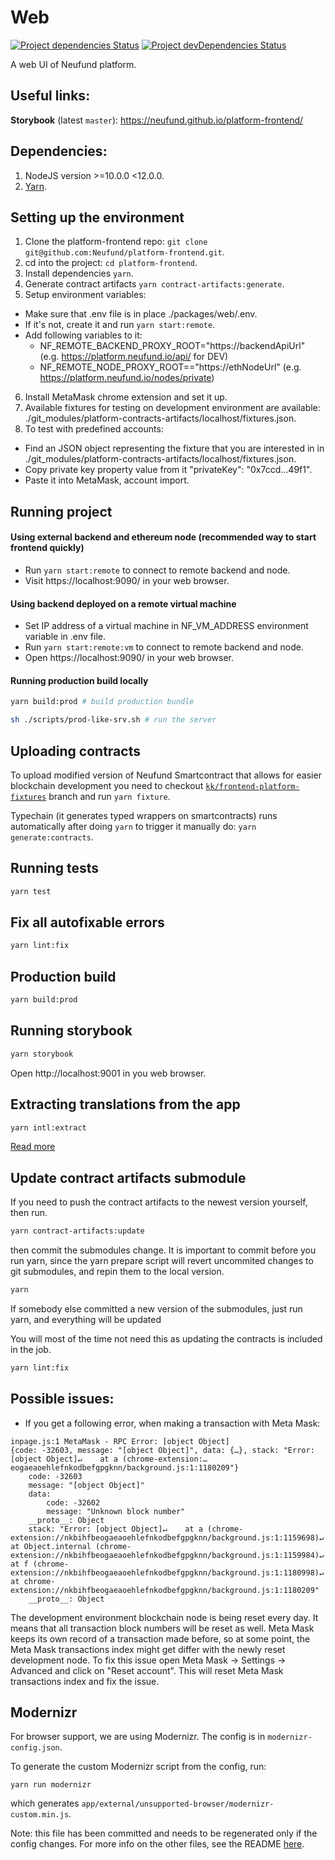 # Web

[![Project dependencies Status](https://david-dm.org/Neufund/platform-frontend/status.svg?path=packages/web)](https://david-dm.org/Neufund/platform-frontend?path=packages/web)
[![Project devDependencies Status](https://david-dm.org/Neufund/platform-frontend/dev-status.svg?path=packages/web)](https://david-dm.org/Neufund/platform-frontend?type=dev&path=packages/web)

A web UI of Neufund platform.

## Useful links:

**Storybook** (latest `master`): https://neufund.github.io/platform-frontend/

## Dependencies:

1. NodeJS version >=10.0.0 <12.0.0.
2. [Yarn](https://yarnpkg.com/lang/en/).

## Setting up the environment

1. Clone the platform-frontend repo: `git clone git@github.com:Neufund/platform-frontend.git`.
2. cd into the project: `cd platform-frontend`.
3. Install dependencies `yarn`.
4. Generate contract artifacts `yarn contract-artifacts:generate`.
5. Setup environment variables:

- Make sure that .env file is in place ./packages/web/.env.
- If it's not, create it and run `yarn start:remote`.
- Add following variables to it:
  - NF_REMOTE_BACKEND_PROXY_ROOT="https://backendApiUrl" (e.g. https://platform.neufund.io/api/ for
    DEV)
  - NF_REMOTE_NODE_PROXY_ROOT=="https://ethNodeUrl" (e.g. https://platform.neufund.io/nodes/private)

6. Install MetaMask chrome extension and set it up.
7. Available fixtures for testing on development environment are available:
   ./git_modules/platform-contracts-artifacts/localhost/fixtures.json.
8. To test with predefined accounts:

- Find an JSON object representing the fixture that you are interested in in
  ./git_modules/platform-contracts-artifacts/localhost/fixtures.json.
- Copy private key property value from it "privateKey": "0x7ccd...49f1".
- Paste it into MetaMask, account import.

## Running project

#### Using external backend and ethereum node (recommended way to start frontend quickly)

- Run `yarn start:remote` to connect to remote backend and node.
- Visit https://localhost:9090/ in your web browser.

#### Using backend deployed on a remote virtual machine

- Set IP address of a virtual machine in NF_VM_ADDRESS environment variable in .env file.
- Run `yarn start:remote:vm` to connect to remote backend and node.
- Open https://localhost:9090/ in your web browser.

#### Running production build locally

```bash
yarn build:prod # build production bundle

sh ./scripts/prod-like-srv.sh # run the server
```

## Uploading contracts

To upload modified version of Neufund Smartcontract that allows for easier blockchain development
you need to checkout
[`kk/frontend-platform-fixtures`](https://github.com/Neufund/platform-contracts/pull/55) branch and
run `yarn fixture`.

Typechain (it generates typed wrappers on smartcontracts) runs automatically after doing `yarn` to
trigger it manually do: `yarn generate:contracts`.

## Running tests

```bash
yarn test
```

## Fix all autofixable errors

```bash
yarn lint:fix
```

## Production build

```bash
yarn build:prod
```

## Running storybook

```bash
yarn storybook
```

Open http://localhost:9001 in you web browser.

## Extracting translations from the app

```bash
yarn intl:extract
```

[Read more](./docs/working-with-intl.md)

## Update contract artifacts submodule

If you need to push the contract artifacts to the newest version yourself, then run.

```bash
yarn contract-artifacts:update
```

then commit the submodules change. It is important to commit before you run yarn, since the yarn
prepare script will revert uncommited changes to git submodules, and repin them to the local
version.

```bash
yarn
```

If somebody else committed a new version of the submodules, just run yarn, and everything will be
updated

You will most of the time not need this as updating the contracts is included in the job.

```bash
yarn lint:fix
```

## Possible issues:

- If you get a following error, when making a transaction with Meta Mask:

```
inpage.js:1 MetaMask - RPC Error: [object Object]
{code: -32603, message: "[object Object]", data: {…}, stack: "Error: [object Object]↵    at a (chrome-extension:…eogaeaoehlefnkodbefgpgknn/background.js:1:1180209"}
    code: -32603
    message: "[object Object]"
    data:
        code: -32602
        message: "Unknown block number"
    __proto__: Object
    stack: "Error: [object Object]↵    at a (chrome-extension://nkbihfbeogaeaoehlefnkodbefgpgknn/background.js:1:1159698)↵    at Object.internal (chrome-extension://nkbihfbeogaeaoehlefnkodbefgpgknn/background.js:1:1159984)↵    at f (chrome-extension://nkbihfbeogaeaoehlefnkodbefgpgknn/background.js:1:1180998)↵    at chrome-extension://nkbihfbeogaeaoehlefnkodbefgpgknn/background.js:1:1180209"
    __proto__: Object
```

The development environment blockchain node is being reset every day. It means that all transaction
block numbers will be reset as well. Meta Mask keeps its own record of a transaction made before, so
at some point, the Meta Mask transactions index might get differ with the newly reset development
node. To fix this issue open Meta Mask -> Settings -> Advanced and click on "Reset account". This
will reset Meta Mask transactions index and fix the issue.

## Modernizr

For browser support, we are using Modernizr. The config is in `modernizr-config.json`.

To generate the custom Modernizr script from the config, run:

```
yarn run modernizr
```

which generates `app/external/unsupported-browser/modernizr-custom.min.js`.

Note: this file has been committed and needs to be regenerated only if the config changes. For more info on the other files, see the README [here](https://github.com/Neufund/platform-frontend/tree/master/packages/web/app/external/unsupported-browser).
